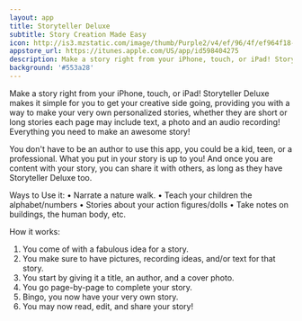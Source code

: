 ```yaml
---
layout: app
title: Storyteller Deluxe
subtitle: Story Creation Made Easy
icon: http://is3.mzstatic.com/image/thumb/Purple2/v4/ef/96/4f/ef964f18-8950-cc42-d1e9-73972e987e24/source/175x175bb.jpg
appstore_url: https://itunes.apple.com/US/app/id598404275
description: Make a story right from your iPhone, touch, or iPad! Storyteller Deluxe makes it simple for you to get your creative side going, providing...
background: '#553a28'
---
```

Make a story right from your iPhone, touch, or iPad! Storyteller Deluxe makes it simple for you to get your creative side going, providing you with a way to make your very own personalized stories, whether they are short or long stories each page may include text, a photo and an audio recording! Everything you need to make an awesome story!

You don't have to be an author to use this app, you could be a kid, teen, or a professional. What you put in your story is up to you! And once you are content with your story, you can share it with others, as long as they have Storyteller Deluxe too.

Ways to Use it:
• Narrate a nature walk.
• Teach your children the alphabet/numbers
• Stories about your action figures/dolls
• Take notes on buildings, the human body, etc.

How it works:
1. You come of with a fabulous idea for a story.
2. You make sure to have pictures, recording ideas, and/or text for that story.
3. You start by giving it a title, an author, and a cover photo.
4. You go page-by-page to complete your story.
5. Bingo, you now have your very own story.
6. You may now read, edit, and share your story!
